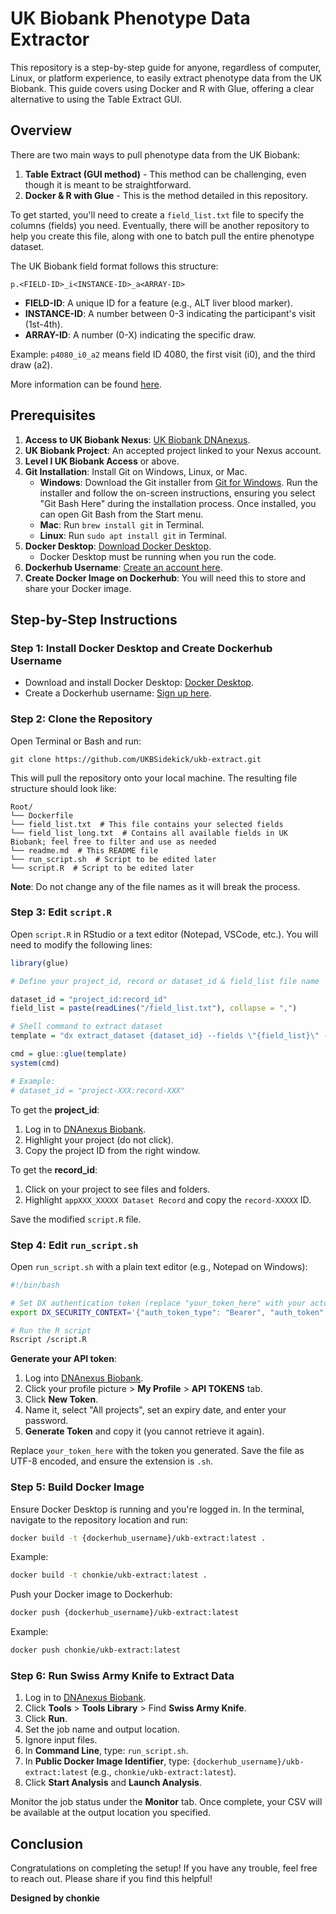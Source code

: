 # UK Biobank Phenotype Data Extractor

This repository is a step-by-step guide for anyone, regardless of computer, Linux, or platform experience, to easily extract phenotype data from the UK Biobank. This guide covers using Docker and R with Glue, offering a clear alternative to using the Table Extract GUI. 

## Overview
There are two main ways to pull phenotype data from the UK Biobank:

1. **Table Extract (GUI method)** - This method can be challenging, even though it is meant to be straightforward.
2. **Docker & R with Glue** - This is the method detailed in this repository.

To get started, you'll need to create a `field_list.txt` file to specify the columns (fields) you need. Eventually, there will be another repository to help you create this file, along with one to batch pull the entire phenotype dataset.

The UK Biobank field format follows this structure:

```
p.<FIELD-ID>_i<INSTANCE-ID>_a<ARRAY-ID>
```

- **FIELD-ID**: A unique ID for a feature (e.g., ALT liver blood marker).
- **INSTANCE-ID**: A number between 0-3 indicating the participant's visit (1st-4th).
- **ARRAY-ID**: A number (0-X) indicating the specific draw.

Example: `p4080_i0_a2` means field ID 4080, the first visit (i0), and the third draw (a2).

More information can be found [here](https://biobank.ndph.ox.ac.uk/ukb/help.cgi?cd=data_field).

## Prerequisites
1. **Access to UK Biobank Nexus**: [UK Biobank DNAnexus](https://ukbiobank.dnanexus.com/).
2. **UK Biobank Project**: An accepted project linked to your Nexus account.
3. **Level I UK Biobank Access** or above.
4. **Git Installation**: Install Git on Windows, Linux, or Mac.
    - **Windows**: Download the Git installer from [Git for Windows](https://gitforwindows.org/). Run the installer and follow the on-screen instructions, ensuring you select "Git Bash Here" during the installation process. Once installed, you can open Git Bash from the Start menu.
    - **Mac**: Run `brew install git` in Terminal.
    - **Linux**: Run `sudo apt install git` in Terminal.
5. **Docker Desktop**: [Download Docker Desktop](https://www.docker.com/products/docker-desktop/).
   - Docker Desktop must be running when you run the code.
6. **Dockerhub Username**: [Create an account here](https://hub.docker.com/signup).
7. **Create Docker Image on Dockerhub**: You will need this to store and share your Docker image.

## Step-by-Step Instructions

### Step 1: Install Docker Desktop and Create Dockerhub Username
- Download and install Docker Desktop: [Docker Desktop](https://www.docker.com/products/docker-desktop/).
- Create a Dockerhub username: [Sign up here](https://hub.docker.com/signup).

### Step 2: Clone the Repository
Open Terminal or Bash and run:
```
git clone https://github.com/UKBSidekick/ukb-extract.git
```
This will pull the repository onto your local machine. The resulting file structure should look like:

```
Root/
└── Dockerfile
└── field_list.txt  # This file contains your selected fields
└── field_list_long.txt  # Contains all available fields in UK Biobank; feel free to filter and use as needed
└── readme.md  # This README file
└── run_script.sh  # Script to be edited later
└── script.R  # Script to be edited later
```
**Note**: Do not change any of the file names as it will break the process.

### Step 3: Edit `script.R`
Open `script.R` in RStudio or a text editor (Notepad, VSCode, etc.). You will need to modify the following lines:

```r
library(glue)

# Define your project_id, record or dataset_id & field_list file name

dataset_id = "project_id:record_id" 
field_list = paste(readLines("/field_list.txt"), collapse = ",")

# Shell command to extract dataset
template = "dx extract_dataset {dataset_id} --fields \"{field_list}\" -o filtered_data.csv"

cmd = glue::glue(template)
system(cmd)

# Example:
# dataset_id = "project-XXX:record-XXX" 
```

To get the **project_id**:
1. Log in to [DNAnexus Biobank](https://ukbiobank.dnanexus.com/).
2. Highlight your project (do not click).
3. Copy the project ID from the right window.

To get the **record_id**:
1. Click on your project to see files and folders.
2. Highlight `appXXX_XXXXX Dataset Record` and copy the `record-XXXXX` ID.

Save the modified `script.R` file.

### Step 4: Edit `run_script.sh`
Open `run_script.sh` with a plain text editor (e.g., Notepad on Windows):

```sh
#!/bin/bash

# Set DX authentication token (replace "your_token_here" with your actual token)
export DX_SECURITY_CONTEXT='{"auth_token_type": "Bearer", "auth_token": "your_token_here"}'

# Run the R script
Rscript /script.R
```

**Generate your API token**:
1. Log into [DNAnexus Biobank](https://ukbiobank.dnanexus.com/).
2. Click your profile picture > **My Profile** > **API TOKENS** tab.
3. Click **New Token**.
4. Name it, select "All projects", set an expiry date, and enter your password.
5. **Generate Token** and copy it (you cannot retrieve it again).

Replace `your_token_here` with the token you generated. Save the file as UTF-8 encoded, and ensure the extension is `.sh`.

### Step 5: Build Docker Image
Ensure Docker Desktop is running and you're logged in. In the terminal, navigate to the repository location and run:

```sh
docker build -t {dockerhub_username}/ukb-extract:latest .
```
Example:
```sh
docker build -t chonkie/ukb-extract:latest .
```

Push your Docker image to Dockerhub:
```sh
docker push {dockerhub_username}/ukb-extract:latest
```
Example:
```sh
docker push chonkie/ukb-extract:latest
```

### Step 6: Run Swiss Army Knife to Extract Data
1. Log in to [DNAnexus Biobank](https://ukbiobank.dnanexus.com/).
2. Click **Tools** > **Tools Library** > Find **Swiss Army Knife**.
3. Click **Run**.
4. Set the job name and output location.
5. Ignore input files.
6. In **Command Line**, type: `run_script.sh`.
7. In **Public Docker Image Identifier**, type: `{dockerhub_username}/ukb-extract:latest` (e.g., `chonkie/ukb-extract:latest`).
8. Click **Start Analysis** and **Launch Analysis**.

Monitor the job status under the **Monitor** tab. Once complete, your CSV will be available at the output location you specified.

## Conclusion
Congratulations on completing the setup! If you have any trouble, feel free to reach out. Please share if you find this helpful!

**Designed by chonkie**